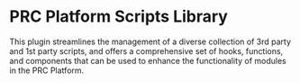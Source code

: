 # PRC Platform Scripts Library

This plugin streamlines the management of a diverse collection of 3rd party and 1st party scripts, and offers a comprehensive set of hooks, functions, and components that can be used to enhance the functionality of modules in the PRC Platform.
